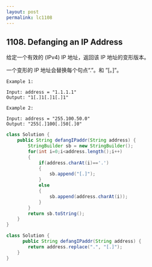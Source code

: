 ```yaml
---
layout: post
permalink: lc1108 
---
```


## 1108. Defanging an IP Address


给定一个有效的 (IPv4) IP 地址，返回该 IP 地址的变形版本。

一个变形的 IP 地址会替换每个句点“.”。和 ”[。]”。

```text
Example 1:

Input: address = "1.1.1.1"
Output: "1[.]1[.]1[.]1"

Example 2:

Input: address = "255.100.50.0"
Output: "255[.]100[.]50[.]0"
```

```java
class Solution {
    public String defangIPaddr(String address) {    
        StringBuilder sb = new StringBuilder();
        for(int i=0;i<address.length();i++)
        {
            if(address.charAt(i)=='.')
            {
                sb.append("[.]");
            }
            else
            {
                sb.append(address.charAt(i));   
            }            
        }
        return sb.toString();
    }
}
```

```java
class Solution {
      public String defangIPaddr(String address) {
        return address.replace(".", "[.]");
    }
}
```